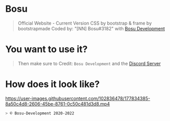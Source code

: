 # Bosu
> Official Website - Current Version
> CSS by bootstrap & frame by bootstrapmade
> Coded by: "[NN] Bosu#3182" with [Bosu Development](https://discord.gg/M5K98p27mB)

# You want to use it?

> Then make sure to Credit: `Bosu Development` and the [Discord Server](https://discord.gg/M5K98p27mB)

# How does it look like?

https://user-images.githubusercontent.com/102836478/177834385-8a50c4d8-2606-45be-8761-0c50c481d3d8.mp4
```sh
> © Bosu-Development 2020-2022 
```
